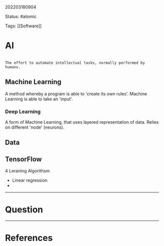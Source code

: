 202203180904

Status: #atomic

Tags: [[Software]]

# AI
```ad-Definition

The effort to automate intellectual tasks, normally performed by humans.

```
## Machine Learning
A method whereby a program is able to 'create its own rules'.
Machine Learning is able to take an 'input'.
### Deep Learning
A form of Machine Learning, that uses layered representation of data.
Relies on different 'node' (neurons).
## Data

## TensorFlow
4 Leraning Algorithsm
- Linear regression
- 

---
# Question


---
# References
